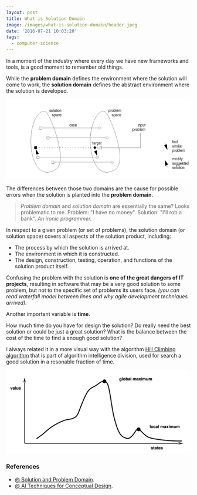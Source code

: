 ```yaml
---
layout: post
title: What is Solution Domain
image: /images/what-is-solution-domain/header.jpeg
date: '2016-07-21 10:03:20'
tags:
  - computer-science
---
```


In a moment of the industry where every day we have new frameworks and tools, is a good moment to remember old things.

While the **problem domain** defines the environment where the solution will come to work, the **solution domain** defines the abstract environment where the solution is developed. 

![](/images/what-is-solution-domain/3hgj4cp.gif)

The differences between those two domains are the cause for possible errors when the solution is planted into the **problem domain**.

> *Problem domain* and *solution domain* are essentially the same? Looks problematic to me. Problem: "I have no money". Solution: "I'll rob a bank". <cite>An ironic programmer.</cite>

In respect to a given problem (or set of problems), the solution domain (or solution space) covers all aspects of the solution product, including:

* The process by which the solution is arrived at.
* The environment in which it is constructed.
* The design, construction, testing, operation, and functions of the solution product itself.

Confusing the problem with the solution is **one of the great dangers of IT projects**, resulting in software that may be a very good solution to some problem, but not to the specific set of problems its users face. *(you can read waterfall model between lines and why agile development techniques arrived)*.

Another important variable is **time**. 

How much time do you have for design the solution? 
Do really need the best solution or could be just a great solution? 
What is the balance between the cost of the time to find a enough good solution?

I always related it in a more visual way with the algorithm [Hill Climbing algorithm](https://en.wikipedia.org/wiki/Hill_climbing) that is part of algorithm intelligence division, used for search a good solution in a resonable fraction of time.

![](/images/what-is-solution-domain/31i2opb.png)

### References

- [@ Solution and Problem Domain](http://c2.com/cgi/wiki?SolutionDomain).
- [@ AI Techniques for Conceptual Design](https://graphics.tudelft.nl/~fwj/CD-web.htm).
